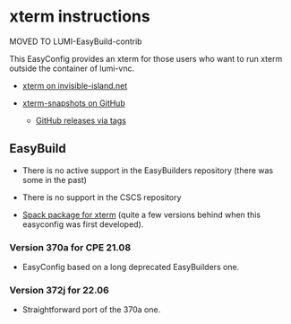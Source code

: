 # xterm instructions

MOVED TO LUMI-EasyBuild-contrib

This EasyConfig provides an xterm for those users who want to run xterm outside
the container of lumi-vnc. 

  * [xterm on invisible-island.net](https://invisible-island.net/xterm/)
  
  * [xterm-snapshots on GitHub](https://github.com/ThomasDickey/xterm-snapshots/)
  
      * [GitHub releases via tags](https://github.com/ThomasDickey/xterm-snapshots/tags)
  

## EasyBuild

  * There is no active support in the EasyBuilders repository (there was some in the 
    past)
  
  * There is no support in the CSCS repository
  
  * [Spack package for xterm](https://github.com/spack/spack/blob/develop/var/spack/repos/builtin/packages/xterm/package.py)
    (quite a few versions behind when this easyconfig was first developed).
  

### Version 370a for CPE 21.08

  * EasyConfig based on a long deprecated EasyBuilders one.


### Version 372j for 22.06

  * Straightforward port of the 370a one.
